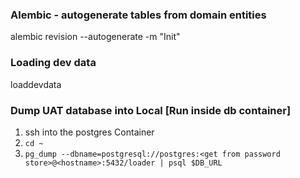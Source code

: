 ### Alembic - autogenerate tables from domain entities
alembic revision --autogenerate -m "Init"

### Loading dev data
loaddevdata


### Dump UAT database into Local [Run inside db container]

1. ssh into the postgres Container
2. `cd ~`
3. `pg_dump --dbname=postgresql://postgres:<get from password store>@<hostname>:5432/loader | psql $DB_URL`